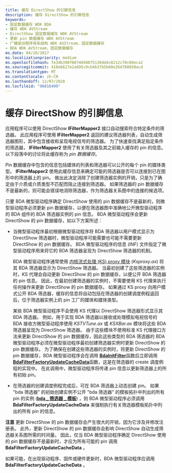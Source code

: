 ```yaml
---
title: 缓存 DirectShow 的引脚信息
description: 缓存 DirectShow 的引脚信息
keywords:
- 固定数据缓存 WDK BDA
- 缓存 WDK AVStream
- DirectShow 固定数据缓存 WDK AVStream
- 更新 pin 数据缓存 WDK AVStream
- 广播驱动程序体系结构 WDK AVStream，固定数据缓存
- BDA WDK AVStream，固定数据缓存
ms.date: 04/20/2017
ms.localizationpriority: medium
ms.openlocfilehash: fe3db390f0074694875136d44c0212c70c60eca2
ms.sourcegitcommit: 418e6617e2a695c9cb4b37b5b60e264760858acd
ms.translationtype: MT
ms.contentlocale: zh-CN
ms.lasthandoff: 12/07/2020
ms.locfileid: "96816499"
---
```

# <a name="caching-pin-information-for-directshow"></a>缓存 DirectShow 的引脚信息





应用程序可以使用 DirectShow **IFilterMapper2** 接口自动搜索符合特定条件的筛选器。 此应用程序可使用 **IFilterMapper2** 返回的建议筛选器列表，自动生成筛选器图形，其中包含接收和呈现电视信号的筛选器。 为了快速查找满足指定条件的筛选器， **IFilterMapper2** 使用了有关筛选器及其之前输入缓存的 pin 的信息。 以下段落中的讨论将此缓存称为 *pin 数据缓存*。

Pin 数据缓存中包含的信息包括媒体的列表和筛选器可以公开的每个 pin 的媒体类型。 **IFilterMapper2** 使用此缓存信息来确定可能的筛选器是否可以连接到已在图形中的筛选器上的 pin。 做出此决定消除了创建筛选器实例的开销，只是为了确定由于介质或介质类型不匹配而阻止连接到筛选器。 如果筛选器的 pin 数据缓存不是最新的，则可能会错误地消除筛选器，作为筛选器关系图中的连接的候选项。

只要 BDA 微型驱动程序确定 DirectShow 使用的 pin 数据缓存不是最新的，则微型驱动程序必须更新 pin 数据缓存，以便在筛选器图中准确地公开微型驱动程序的 BDA 组件的 BDA 筛选器实例的 pin 信息。 BDA 微型驱动程序会更新 DirectShow 的 pin 数据缓存，如以下方案所述：

-   当微型驱动程序最初根据微型驱动程序将 BDA 筛选器以用户模式显示为 DirectShow 筛选器时，微型驱动程序可能需要也可能不需要更新 DirectShow 的 pin 数据缓存。 BDA 微型驱动程序的信息 (INF) 文件指定了微型驱动程序用来将它的 BDA 筛选器呈现为 DirectShow 筛选器的机制。

    BDA 微型驱动程序通常使用 [内核流式处理 (KS) proxy 模块](/windows-hardware/drivers/ddi/_stream/index) (*Ksproxy.ax*) 将其 BDA 筛选器显示为 DirectShow 筛选器。 当最初创建了这些筛选器的实例时，KS 代理会自动更新 DirectShow 的 pin 数据缓存，以便公开 BDA 筛选器的 pin 信息。 因此，在最初创建筛选器的实例时，不需要使用 KS 代理来执行任何操作来更新 DirectShow 的 pin 数据缓存。 如果通过 KS proxy 向用户模式公开 BDA 筛选器，缓存的信息将自动包括在筛选器的创建调度例程返回后，位于筛选器实例上的 pin 工厂的媒体和媒体类型。

    某些 BDA 微型驱动程序不会使用 KS 代理以 DirectShow 筛选器形式显示其 BDA 筛选器。 例如，用于实现 BDA 筛选器以接收或处理模拟电视信号的 BDA 接收方微型驱动程序使用 *KSTVTune.ax* 或 *KSXBar.ax* 模块将这些 BDA 筛选器呈现为 DirectShow 筛选器。 由于这些模块不使用标准 KS 代理接口方法来更新 DirectShow 的 pin 数据缓存，因此这些类型的 BDA 筛选器的 BDA 微型驱动程序必须在微型驱动程序最初创建筛选器实例时更新 DirectShow 的 pin 数据缓存。 为了确保在创建这些筛选器的实例时，将更新 DirectShow 的 pin 数据缓存，BDA 微型驱动程序会在调用 [**BdaInitFilter**](/windows-hardware/drivers/ddi/bdasup/nf-bdasup-bdainitfilter)函数后立即调用 [**BdaFilterFactoryUpdateCacheData**](/windows-hardware/drivers/ddi/bdasup/nf-bdasup-bdafilterfactoryupdatecachedata)函数，这是在筛选器的 create 调度例程的实现中。 在此调用中，微型驱动程序将传递 pin 信息以更新筛选器上的所有初始 pin。

-   在筛选器的创建调度例程完成后，可在 BDA 筛选器上动态创建 pin。 如果 "bda 筛选器" 的初始创建实例不公开 "bda 筛选器" 的模板拓扑中列出的所有 pin 的实例 ([**bda \_ 筛选器 \_ 模板**](/windows-hardware/drivers/ddi/bdasup/ns-bdasup-_bda_filter_template)) ，则 BDA 微型驱动程序必须调用 **BdaFilterFactoryUpdateCacheData** 来强制执行有关筛选器模板拓扑中列出的所有 pin 的信息。

**注意**   更新 DirectShow 的 pin 数据缓存会产生很大的开销，因为它涉及并修改注册表。 此外，更新 DirectShow 的 pin 数据缓存会影响 DirectShow 自动生成筛选器关系图所需的时间量。 因此，仅当 BDA 微型驱动程序确定 DirectShow 使用的 pin 数据缓存不是最新时，才应为所有可能的 pin 调用 **BdaFilterFactoryUpdateCacheData** 。

 

如果可能，在出现驱动程序、固件或硬件更新时，BDA 微型驱动程序应调用 **BdaFilterFactoryUpdateCacheData** 。

 

